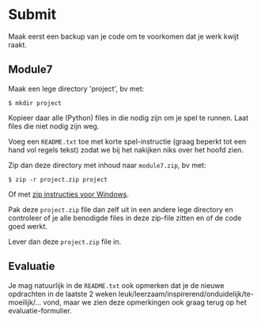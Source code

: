 # Submit

Maak eerst een backup van je code om te voorkomen dat je werk kwijt
raakt.

## Module7

Maak een lege directory 'project', bv met:

```
$ mkdir project
```

Kopieer daar alle (Python) files in die nodig zijn om je spel te
runnen. Laat files die niet nodig zijn weg.

Voeg een `README.txt` toe met korte spel-instructie (graag beperkt tot
een hand vol regels tekst) zodat we bij het nakijken niks over het hoofd
zien.

Zip dan deze directory met inhoud naar `module7.zip`, bv met:

```
$ zip -r project.zip project
```
Of met [zip instructies voor Windows](https://support.microsoft.com/en-us/windows/zip-and-unzip-files-f6dde0a7-0fec-8294-e1d3-703ed85e7ebc).

Pak deze `project.zip` file dan zelf uit in een andere lege directory
en controleer of je alle benodigde files in deze zip-file zitten en
of de code goed werkt.

Lever dan deze `project.zip` file in.

## Evaluatie

Je mag natuurlijk in de `README.txt` ook opmerken dat je de nieuwe
opdrachten in de laatste 2 weken
leuk/leerzaam/inspirerend/onduidelijk/te-moeilijk/... vond, maar
we zien deze opmerkingen ook graag terug op het evaluatie-formulier.
